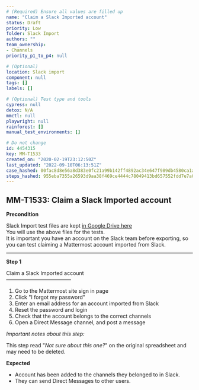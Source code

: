 ```yaml
---
# (Required) Ensure all values are filled up
name: "Claim a Slack Imported account"
status: Draft
priority: Low
folder: Slack Import
authors: ""
team_ownership: 
- Channels
priority_p1_to_p4: null

# (Optional)
location: Slack import
component: null
tags: []
labels: []

# (Optional) Test type and tools
cypress: null
detox: N/A
mmctl: null
playwright: null
rainforest: []
manual_test_environments: []

# Do not change
id: 4454315
key: MM-T1533
created_on: "2020-02-19T23:12:50Z"
last_updated: "2022-09-10T06:13:51Z"
case_hashed: 00fac8d8e56a8d383e0fc21a99b142ff4892ac34e647f989db4580ca1aed8c66a6085a82190c21c7ca6aff1bdb651016
steps_hashed: 955eba7355a26593d9aa38f469ce4444c78049413bd657552fdd7e7a0c00a8d59b7c4ad96c45a1447400e8cc2ba80b50
---
```


<!-- (Auto-generated) Based on frontmatter's "key" and "name" -->

## MM-T1533: Claim a Slack Imported account

**Precondition**

Slack Import test files are kept [in Google Drive here](https://drive.google.com/drive/folders/19y2KC_tcqJZa-BDucvpdmsNdBqy-UL8Q)\
You will use the above files for the tests.\
It is important you have an account on the Slack team before exporting, so you can test claiming a Mattermost account imported from Slack.

---

**Step 1**

Claim a Slack Imported account\
–––––––––––––––––––––––––

1. Go to the Mattermost site sign in page
2. Click "I forgot my password"
3. Enter an email address for an account imported from Slack
4. Reset the password and login
5. Check that the account belongs to the correct channels
6. Open a Direct Message channel, and post a message

_Important notes about this step:_

This step read "_Not sure about this one?_" on the original spreadsheet and may need to be deleted.

**Expected**

- Account has been added to the channels they belonged to in Slack.
- They can send Direct Messages to other users.
